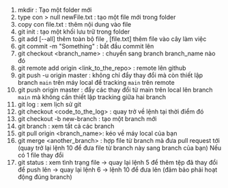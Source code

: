 1. mkdir : Tạo một folder mới
2. type con > null newFile.txt : tạo một file mới trong folder
3. copy con file.txt : thêm nội dung vào file
4. git init : tạo một khối lưu trữ trong folder
5. git add [--all] thêm toàn bộ file , [file.txt] thêm file vào cây làm việc
6. git commit -m "Something" : bắt đầu commit lên
7. git checkout <branch_name> : chuyển sang branch branch_name nào đó
8. git remote add origin <link_to_the_repo> : remote lên github 
9. git push -u origin master : không chỉ đẩy thay đổi mà còn thiết lập branch `main` trên máy local để tracking `main` trên remote 
10. git push origin master : đẩy các thay đổi từ main trên local lên branch `main` mà không cần thiết lập tracking giữa hai branch
11. git log : xem lịch sử git
12. git checkout <code_to_the_log> : quay trở về lệnh tại thời điểm đó
13. git checkout -b new-branch : tạo một branch mới
14. git branch : xem tất cả các branch
15. git pull origin <branch_name>: kéo về máy local của bạn
16. git merge <another_branch> : hợp file từ branch mà đưa pull request tới (quay trở lại lệnh 10 để đưa file từ branch này sang branch của bạn)
Nếu có 1 file thay đổi
17. git status : xem tình trạng file -> quay lại lệnh 5 để thêm tệp đã thay đổi để push lên -> quay lại lệnh 6 -> lệnh 10 để đưa lên (đảm bảo phải hoạt động đúng branch)